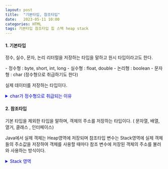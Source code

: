 ```yaml
---
layout: post
title:  "기본타입, 참조타입"
date:   2023-05-11 10:00
categories: HTML
tags: 기본타입 참조타입 힙 스택 heap stack
---
```


<h4> 1. 기본타입 </h4>
<p> 정수, 실수, 문자, 논리 리터럴을 저장하는 타입을 말하고 원시 타입이라고도 한다.</p>
- 정수형 : byte, short, int, long
- 실수형 : float, double
- 논리형 : boolean
- 문자형 : char (정수형으로 취급하기도 한다)  
<p>실제 데이터를 저장하는 타입이다. <details><summary style="color:blue;">char가 정수형으로 취급되는 이유</summary>

ASCII/아스키코드(8비트)와 UNI/유니코드(16비트) 로부터 표준화된 표준 규약을 따라 하나의 문자를 정수형(0~65535)으로 표현이 가능한 문자들을 표현하는 방식이다. 여기서 주의해야 하는점은 char은 기본적으로 8비트를 처리단위로 하는데 한글의 경우 16비트로 char형 변수에 담을 수 없다.
</details>
</p>

<h4> 2. 참조타입 </h4>
<div>
<p> 기본 타입을 제외한 타입을 말하며, 객체의 주소를 저장하는 타입이다. ( 문자열, 배열, 열거, 클래스 , 인터페이스)</p>
<p>Java에서 실제 객체는 Heap영역에 저장되며 참조타입 변수는 Stack영역에 실제 객체들의 주소값을 저장하여 객체를 사용할 때마다 참조 변수에 저장된 객체의 주소를 불러와 사용하는 방식이다. </p>
<details><summary style="color:blue;">Stack 영역</summary>

<p>지역변수, 파라미터, 리턴 값, 연산에 사용되는 임시 값등이 생성되는 영역이다. 메서드를 호출할 때마다 스택 영역에 생성되고, 기본 타입 변수나 참조 타입 변수가 쌓이고 사라지고를 반복한다. 
기본 타입변수의 경우에 int a = 10; 이라는 코드를 작성했다면 정수 값이 할당될 수 있는 a 라는 이름의 메모리 공간이 스택영역에 생성되고 그 자리에 10이라는 값이 들어간다. 
참조 타입의 변수의 경우에는 클래스 Person ps = new Person(); 라는 코드를 작성했다면 ps라는 메모리 공간이 스택영역에 생성되고 생성된 ps의 인스턴스는 Heap영역에 생성된다. 
스택 영역에 생성된 ps는 Heap영역에 생성된 ps의 인스턴스 주소 값을 가지게 된다.
</details>
